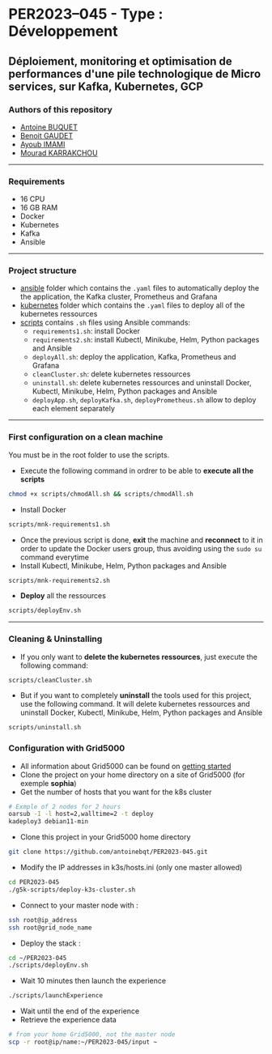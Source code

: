 # PER2023–045 - Type : Développement
## Déploiement, monitoring et optimisation de performances d'une pile technologique de Micro services, sur Kafka, Kubernetes, GCP

### Authors of this repository
- [Antoine BUQUET](https://github.com/antoinebqt)
- [Benoit GAUDET](https://github.com/BenoitGAUDET38)
- [Ayoub IMAMI](https://github.com/AyoubIMAMI)
- [Mourad KARRAKCHOU](https://github.com/MouradKarrakchou)

---

### Requirements
- 16 CPU
- 16 GB RAM
- Docker
- Kubernetes
- Kafka
- Ansible

---

### Project structure
- [ansible](https://github.com/antoinebqt/TER/tree/master/ansible) folder which contains the `.yaml` files to automatically deploy the the application, the Kafka cluster, Prometheus and Grafana
- [kubernetes](https://github.com/antoinebqt/TER/tree/master/kubernetes) folder which contains the `.yaml` files to deploy all of the kubernetes ressources
- [scripts](https://github.com/antoinebqt/TER/tree/master/scripts) contains `.sh` files using Ansible commands:
  - `requirements1.sh`: install Docker
  - `requirements2.sh`: install Kubectl, Minikube, Helm, Python packages and Ansible
  - `deployAll.sh`: deploy the application, Kafka, Prometheus and Grafana
  - `cleanCluster.sh`: delete kubernetes ressources
  - `uninstall.sh`: delete kubernetes ressources and uninstall Docker, Kubectl, Minikube, Helm, Python packages and Ansible
  - `deployApp.sh`, `deployKafka.sh`, `deployPrometheus.sh` allow to deploy each element separately

---
 
### First configuration on a clean machine
You must be in the root folder to use the scripts.

- Execute the following command in ordrer to be able to **execute all the scripts**
```bash
chmod +x scripts/chmodAll.sh && scripts/chmodAll.sh
```
- Install Docker
```bash
scripts/mnk-requirements1.sh
```
- Once the previous script is done, **exit** the machine and **reconnect** to it in order to update the Docker users group, thus avoiding using the `sudo su` command everytime
- Install Kubectl, Minikube, Helm, Python packages and Ansible
```bash
scripts/mnk-requirements2.sh
```
- **Deploy** all the ressources
```bash
scripts/deployEnv.sh
```

---

### Cleaning & Uninstalling
- If you only want to **delete the kubernetes ressources**, just execute the following command:
```bash
scripts/cleanCluster.sh
```
- But if you want to completely **uninstall** the tools used for this project, use the following command. It will delete kubernetes ressources and uninstall Docker, Kubectl, Minikube, Helm, Python packages and Ansible
```bash
scripts/uninstall.sh
```

### Configuration with Grid5000
- All information about Grid5000 can be found on [getting started](https://www.grid5000.fr/w/Getting_Started)
- Clone the project on your home directory on a site of Grid5000 (for exemple **sophia**)
- Get the number of hosts that you want for the k8s cluster
```bash
# Exmple of 2 nodes for 2 hours
oarsub -I -l host=2,walltime=2 -t deploy
kadeploy3 debian11-min
```
- Clone this project in your Grid5000 home directory
```bash
git clone https://github.com/antoinebqt/PER2023-045.git
```
- Modify the IP addresses in k3s/hosts.ini (only one master allowed)
```bash
cd PER2023-045
./g5k-scripts/deploy-k3s-cluster.sh
```
- Connect to your master node with :
```bash
ssh root@ip_address
ssh root@grid_node_name
```
- Deploy the stack :
```bash
cd ~/PER2023-045
./scripts/deployEnv.sh
```
- Wait 10 minutes then launch the experience
```bash
./scripts/launchExperience
```
- Wait until the end of the experience
- Retrieve the experience data
```bash
# from your home Grid5000, not the master node
scp -r root@ip/name:~/PER2023-045/input ~
```
